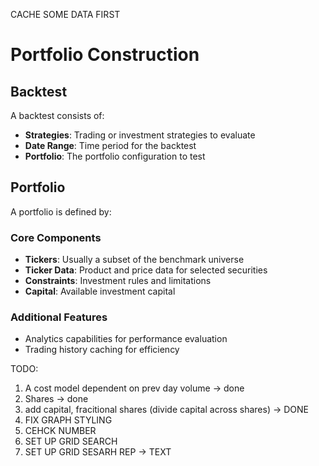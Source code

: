 CACHE SOME DATA FIRST

# Portfolio Construction

## Backtest

A backtest consists of:

- **Strategies**: Trading or investment strategies to evaluate
- **Date Range**: Time period for the backtest
- **Portfolio**: The portfolio configuration to test

## Portfolio

A portfolio is defined by:

### Core Components

- **Tickers**: Usually a subset of the benchmark universe
- **Ticker Data**: Product and price data for selected securities
- **Constraints**: Investment rules and limitations
- **Capital**: Available investment capital

### Additional Features

- Analytics capabilities for performance evaluation
- Trading history caching for efficiency

TODO:

1. A cost model dependent on prev day volume -> done
2. Shares -> done
3. add capital, fracitional shares (divide capital across shares) -> DONE
4. FIX GRAPH STYLING
5. CEHCK NUMBER
6. SET UP GRID SEARCH
7. SET UP GRID SESARH REP -> TEXT
